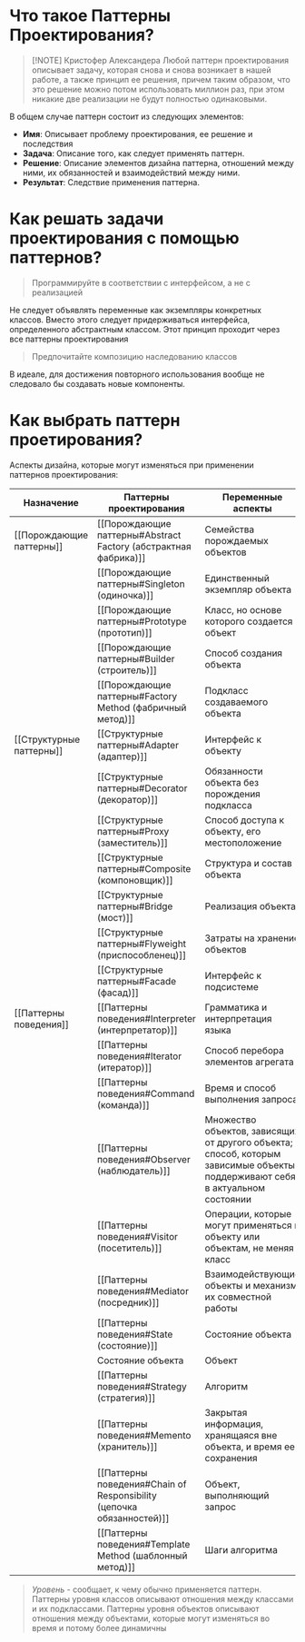 # Что такое Паттерны Проектирования?

> [!NOTE] Кристофер Александера 
> Любой паттерн проектирования описывает задачу, которая снова и снова возникает в нашей работе, а также принцип ее решения, причем таким образом, что это решение можно потом использовать миллион раз, при этом никакие две реализации не будут полностью одинаковыми.

В общем случае паттерн состоит из следующих элементов:
- **Имя**: Описывает проблему проектирования, ее решение и последствия
- **Задача**: Описание того, как следует применять паттерн.
- **Решение**: Описание элементов дизайна паттерна, отношений между ними, их обязанностей и взаимодействий между ними.
- **Результат**: Следствие применения паттерна.

# Как решать задачи проектирования с помощью паттернов?

> Программируйте в соответствии с интерфейсом, а не с реализацией

Не следует объявлять переменные как экземпляры конкретных классов. Вместо этого следует придерживаться интерфейса, определенного абстрактным классом. Этот принцип проходит через все паттерны проектирования

> Предпочитайте композицию наследованию классов

В идеале, для достижения повторного использования вообще не следовало бы создавать новые компоненты.

# Как выбрать паттерн проетирования?

Аспекты дизайна, которые могут изменяться при применении паттернов проектирования:

| Назначение               | Паттерны проектирования                                                                                                                                                                                             | Переменные аспекты                                                                                                           | Уровень* |
| ------------------------ | ------------------------------------------------------------------------------------------------------------------------------------------------------------------------------------------------------------------- | ---------------------------------------------------------------------------------------------------------------------------- | -------- |
| [[Порождающие паттерны]] | [[Порождающие паттерны#Abstract Factory (абстрактная фабрика)]]                                                                                                                                                     | Семейства порождаемых объектов                                                                                               | Объект   |
|                          | [[Порождающие паттерны#Singleton (одиночка)]]                                                                                                                                                                       | Единственный экземпляр объекта                                                                                               | Объект   |
|                          | [[Порождающие паттерны#Prototype (прототип)]]                                                                                                                                                                       | Класс, но основе которого создается объект                                                                                   | Объект   |
|                          | [[Порождающие паттерны#Builder (строитель)]]                                                                                                                                                                        | Способ создания объекта                                                                                                      | Объект   |
|                          | [[Порождающие паттерны#Factory Method (фабричный метод)]]                                                                                                                                                           | Подкласс создаваемого объекта                                                                                                | Класс    |
| [[Структурные паттерны]] | [[Структурные паттерны#Adapter (адаптер)]]                                                                                                                                                                          | Интерфейс к объекту                                                                                                          | Класс    |
|                          | [[Структурные паттерны#Decorator (декоратор)]]                                                                                                                                                                      | Обязанности объекта без порождения подкласса                                                                                 | Объект   |
|                          | [[Структурные паттерны#Proxy (заместитель)]]                                                                                                                                                                        | Способ доступа к объекту, его местоположение                                                                                 | Объект   |
|                          | [[Структурные паттерны#Composite (компоновщик)]]                                                                                                                                                                    | Структура и состав объекта                                                                                                   | Объект   |
|                          | [[Структурные паттерны#Bridge (мост)]]                                                                                                                                                                              | Реализация объекта                                                                                                           | Объект   |
|                          | [[Структурные паттерны#Flyweight (приспособленец)]]                                                                                                                                                                 | Затраты на хранение объектов                                                                                                 | Объект   |
|                          | [[Структурные паттерны#Facade (фасад)]]                                                                                                                                                                             | Интерфейс к подсистеме                                                                                                       | Объект   |
| [[Паттерны поведения]]   | [[Паттерны поведения#Interpreter (интерпретатор)]]                                                                                                                                                                  | Грамматика и интерпретация языка                                                                                             | Класс    |
|                          | [[Паттерны поведения#Iterator (итератор)]]                                                                                                                                                                          | Способ перебора элементов агрегата                                                                                           | Объект   |
|                          | [[Паттерны поведения#Command (команда)]]                                                                                                                                                                            | Время и способ выполнения запроса                                                                                            | Объект   |
|                          | [[Паттерны поведения#Observer (наблюдатель)]]                                                                                                                                                                       | Множество объектов, зависящих от другого объекта; способ, которым зависимые объекты поддерживают себя в актуальном состоянии | Объект   |
|                          | [[Паттерны поведения#Visitor (посетитель)]]                                                                                                                                                                         | Операции, которые могут применяться к объекту или объектам, не меняя класс                                                   | Объект   |
|                          | [[Паттерны поведения#Mediator (посредник)]]                                                                                                                                                                         | Взаимодействующие объекты и механизм их совместной работы                                                                    | Объект   |
|                          | [[Паттерны поведения#State (состояние)]]                              | Состояние объекта                                                                                                            | Объект   |
| | Состояние объекта                                                                                                            | Объект   |
|                          | [[Паттерны поведения#Strategy (стратегия)]]                                                                                                                                                                         | Алгоритм                                                                                                                     | Объект   |
|                          | [[Паттерны поведения#Memento (хранитель)]]                                                                                                                                                                          | Закрытая информация, хранящаяся вне объекта, и время ее сохранения                                                           | Объект   |
|                          | [[Паттерны поведения#Chain of Responsibility (цепочка обязанностей)]]                                                                                                                                               | Объект, выполняющий запрос                                                                                                   | Объект   |
|                          | [[Паттерны поведения#Template Method (шаблонный метод)]]                                                                                                                                                            | Шаги алгоритма                                                                                                               | Класс    |
> *Уровень* - сообщает, к чему обычно применяется паттерн.
> Паттерны уровня классов описывают отношения между классами и их подклассами.
> Паттерны уровня объектов описывают отношения между объектами, которые могут изменяться во время и потому более динамичны

